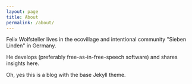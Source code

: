 ```yaml
---
layout: page
title: About
permalink: /about/
---
```


Felix Wolfsteller lives in the ecovillage and intentional community "Sieben Linden" in Germany.

He develops (preferably free-as-in-free-speech software) and shares insights here.

Oh, yes this is a blog with the base Jekyll theme.
